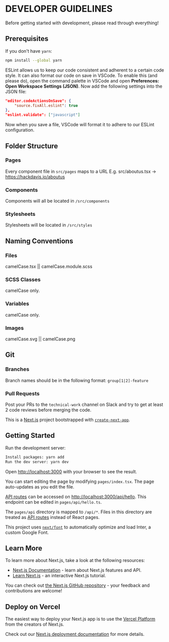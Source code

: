 # DEVELOPER GUIDELINES
Before getting started with development, please read through everything!

## Prerequisites

If you don't have `yarn`:

```bash
npm install --global yarn
```

ESLint allows us to keep our code consistent and adherent to a certain code style. It can also format our code on save in VSCode. To enable this (and please do), open the command palette in VSCode and open **Preferences: Open Workspace Settings (JSON)**. Now add the following settings into the JSON file:

```json
"editor.codeActionsOnSave": {
    "source.fixAll.eslint": true
},
"eslint.validate": ["javascript"]
```

Now when you save a file, VSCode will format it to adhere to our ESLint configuration.

## Folder Structure
### Pages
Every component file in `src/pages` maps to a URL
E.g. src/aboutus.tsx -> https://hackdavis.io/aboutus
### Components
Components will all be located in `/src/components`
### Stylesheets 
Stylesheets will be located in `/src/styles`

## Naming Conventions
### Files
camelCase.tsx || camelCase.module.scss
### SCSS Classes
camelCase only.
### Variables
camelCase only.
### Images
camelCase.svg || camelCase.png

## Git
### Branches
Branch names should be in the following format: `group[1|2]-feature`
### Pull Requests
Post your PRs to the `technical-work` channel on Slack and try to get at least 2 code reviews before merging the code.

This is a [Next.js](https://nextjs.org/) project bootstrapped with [`create-next-app`](https://github.com/vercel/next.js/tree/canary/packages/create-next-app).

## Getting Started

Run the development server:

```bash
Install packages: yarn add
Run the dev server: yarn dev
```

Open [http://localhost:3000](http://localhost:3000) with your browser to see the result.

You can start editing the page by modifying `pages/index.tsx`. The page auto-updates as you edit the file.

[API routes](https://nextjs.org/docs/api-routes/introduction) can be accessed on [http://localhost:3000/api/hello](http://localhost:3000/api/hello). This endpoint can be edited in `pages/api/hello.ts`.

The `pages/api` directory is mapped to `/api/*`. Files in this directory are treated as [API routes](https://nextjs.org/docs/api-routes/introduction) instead of React pages.

This project uses [`next/font`](https://nextjs.org/docs/basic-features/font-optimization) to automatically optimize and load Inter, a custom Google Font.

## Learn More

To learn more about Next.js, take a look at the following resources:

- [Next.js Documentation](https://nextjs.org/docs) - learn about Next.js features and API.
- [Learn Next.js](https://nextjs.org/learn) - an interactive Next.js tutorial.

You can check out [the Next.js GitHub repository](https://github.com/vercel/next.js/) - your feedback and contributions are welcome!

## Deploy on Vercel

The easiest way to deploy your Next.js app is to use the [Vercel Platform](https://vercel.com/new?utm_medium=default-template&filter=next.js&utm_source=create-next-app&utm_campaign=create-next-app-readme) from the creators of Next.js.

Check out our [Next.js deployment documentation](https://nextjs.org/docs/deployment) for more details.
